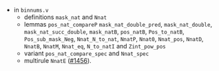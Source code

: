 - in `binnums.v`
  + definitions `mask_nat` and `Nnat`
  + lemmas `pos_nat_compareP` `mask_nat_double_pred`,
    `mask_nat_double`, `mask_nat_succ_double`, `mask_natB`,
    `pos_natB`, `Pos_to_natB`, `Pos_sub_mask_Neg`, `Nnat_N_to_nat`,
    `NnatP`, `Nnat0`, `Nnat_pos`, `NnatD`, `NnatB`, `NnatM`,
    `Nnat_eq`, `N_to_natI` and `Zint_pow_pos`
  + variant `pos_nat_compare_spec` and `Nnat_spec`
  + multirule `NnatE`
    ([#1456](https://github.com/math-comp/math-comp/pull/1456)).
